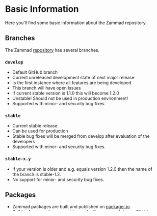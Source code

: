 # Basic Information

Here you'll find some basic information about the Zammad repository.

## Branches

The Zammad [repository](https://github.com/zammad/zammad) has several branches.

### `develop`

- Default GitHub branch
- Current unreleased development state of next major release
- Is the first instance where all features are being developed
- This branch will have open issues
- If current stable version is 1.1.0 this will become 1.2.0
- Unstable! Should not be used in production environment!
- Supported with minor- and security bug fixes.

### `stable`

- Current stable release
- Can be used for production
- Stable bug fixes will be merged from develop after evaluation of the developers
- Supported with minor- and security bug fixes.

### `stable-x.y`

- If your version is older and e.g. equals version 1.2.0 then the name of the
  branch is stable-1.2.
- No support for minor- and security bug fixes.

## Packages

- Zammad packages are built and published on [packager.io](https://packager.io).
- Builds of new packages are triggered with every push to our GitHub repo
- If you fork the Zammad repo, you can use packager.io to get builds for your fork
- Just change the file `.pkgr.yml` to fit your needs
